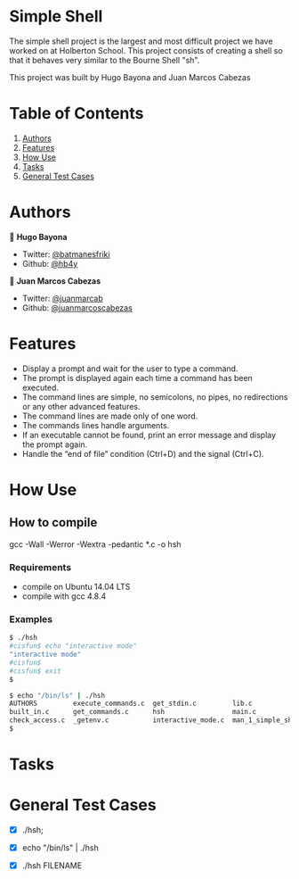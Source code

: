# Simple Shell

The simple shell project is the largest and most difficult project we have worked on at Holberton School.
This project consists of creating a shell so that it behaves very similar to the Bourne Shell "sh".

This project was built by Hugo Bayona and Juan Marcos Cabezas

# Table of Contents
1. [Authors](#Authors)
2. [Features](#Features)
3. [How Use](#How-Use)
3. [Tasks](#Tasks)
4. [General Test Cases](#general-Test-Cases)

# Authors
 👤 **Hugo Bayona**

- Twitter: [@batmanesfriki](https://twitter.com/batmanesfriki)
- Github: [@hb4y](https://github.com/hb4y)

👤 **Juan Marcos Cabezas**

- Twitter: [@juanmarcab](https://twitter.com/juanmarcab)
- Github: [@juanmarcoscabezas](https://github.com/juanmarcoscabezas)

# Features
- Display a prompt and wait for the user to type a command.
- The prompt is displayed again each time a command has been executed.
- The command lines are simple, no semicolons, no pipes, no redirections or any other advanced features.
- The command lines are made only of one word.
- The commands lines handle arguments.
- If an executable cannot be found, print an error message and display the prompt again.
- Handle the “end of file” condition (Ctrl+D) and the signal (Ctrl+C).

# How Use

## How to compile

gcc -Wall -Werror -Wextra -pedantic *.c -o hsh

### Requirements

 - compile on Ubuntu 14.04 LTS
 - compile with gcc 4.8.4

### Examples

```bash
$ ./hsh
#cisfun$ echo "interactive mode"
"interactive mode"
#cisfun$
#cisfun$ exit
$
```
```bash
$ echo "/bin/ls" | ./hsh
AUTHORS         execute_commands.c  get_stdin.c         lib.c               _print.c     shell.h
built_in.c      get_commands.c      hsh                 main.c              read_file.c  _string.c
check_access.c  _getenv.c           interactive_mode.c  man_1_simple_shell  README.md
$
```

# Tasks



# General Test Cases

- [x] ./hsh;
- [x] echo "/bin/ls" | ./hsh
- [x] ./hsh FILENAME

